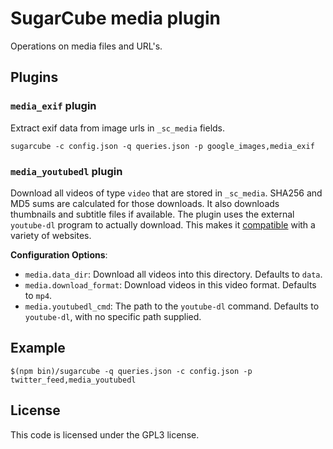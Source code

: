 # SugarCube media plugin

Operations on media files and URL's.

## Plugins

### `media_exif` plugin

Extract exif data from image urls in `_sc_media` fields.

`sugarcube -c config.json -q queries.json -p google_images,media_exif`

### `media_youtubedl` plugin

Download all videos of type `video` that are stored in `_sc_media`. SHA256 and
MD5 sums are calculated for those downloads. It also downloads thumbnails and
subtitle files if available. The plugin uses the external `youtube-dl` program
to actually download. This makes it
[compatible](https://rg3.github.io/youtube-dl/supportedsites.html) with a
variety of websites.

**Configuration Options**:

- `media.data_dir`: Download all videos into this directory. Defaults to
  `data`.
- `media.download_format`: Download videos in this video format. Defaults to
  `mp4`.
- `media.youtubedl_cmd`: The path to the `youtube-dl` command. Defaults to
  `youtube-dl`, with no specific path supplied.

## Example

```
$(npm bin)/sugarcube -q queries.json -c config.json -p twitter_feed,media_youtubedl
```

## License

This code is licensed under the GPL3 license.
